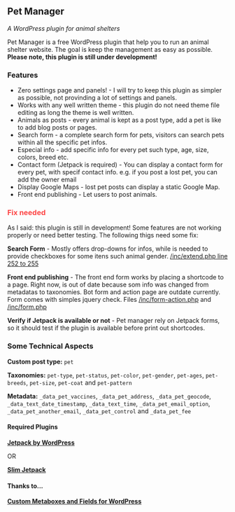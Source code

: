 <h2>Pet Manager</h2>
<p><em>A WordPress plugin for animal shelters</em></p>

<p>Pet Manager is a free WordPress plugin that help you to run an animal shelter website. The goal is keep the management as easy as possible. 
<strong>Please note, this plugin is still under development!</strong></p>

<h3>Features</h3>
<ul>
<li>Zero settings page and panels! - I will try to keep this plugin as simpler as possible, not provinding a lot of settings and panels.</li>
<li>Works with any well written theme - this plugin do not need theme file editing as long the theme is well written.</li>
<li>Animals as posts - every animal is kept as a post type, add a pet is like to add blog posts or pages.</li>
<li>Search form - a complete search form for pets, visitors can search pets within all the specific pet infos.</li>
<li>Especial info - add specific info for every pet such type, age, size, colors, breed etc.</li>
<li>Contact form (Jetpack is required) - You can display a contact form for every pet, with specif contact info. e.g. if you post a lost pet, you can add the owner email</li>
<li>Display Google Maps - lost pet posts can display a static Google Map.</li>
<li>Front end publishing - Let users to post animals.</li>
</ul>

<h3 style= "color:#FD4747">Fix needed</h3>
<p>As I said: this plugin is still in development! Some features are not working properly or need better testing.
The following thigs need some fix:</p>

<p><strong>Search Form</strong> - Mostly offers drop-downs for infos, while is needed to provide checkboxes for some itens such animal gender.
<a target="_blank" href="https://github.com/Dianakc/pet-manager/blob/master/inc/extend.php">/inc/extend.php line 252 to 255</a>
</p>

<p>
<strong>Front end publishing</strong> - The front end form works by placing a shortcode to a page. Right now, is out of date because som
 info was changed from metadatas to taxonomies. Bot form and action page are outdate currently. Form comes with simples jquery check.
Files <a target="_blank" href="https://github.com/Dianakc/pet-manager/blob/master/inc/form-action.php">/inc/form-action.php</a>
 and <a target="_blank" href="https://github.com/Dianakc/pet-manager/blob/master/inc/form.php">/inc/form.php</a>
</p>

<p><b>Verify if Jetpack is available or not</b> - Pet manager rely on Jetpack forms, so it should test if the plugin is available before print out shortcodes.</p>

<h3>Some Technical Aspects</h3>

<p><b>Custom post type:</b> <code>pet</code></p>
<p><b>Taxonomies:</b> <code>pet-type</code>, <code>pet-status</code>, <code>pet-color</code>, <code>pet-gender</code>,
 <code>pet-ages</code>, <code>pet-breeds</code>, <code>pet-size</code>, <code>pet-coat</code> and <code>pet-pattern</code></p>
<p><b>Metadata:</b> <code>_data_pet_vaccines</code>, <code>_data_pet_address</code>, <code>_data_pet_geocode</code>, 
<code>_data_text_date_timestamp</code>, <code>_data_text_time</code>, <code>_data_pet_email_option</code>, <code>_data_pet_another_email</code>,
<code>_data_pet_control</code> and <code>_data_pet_fee</code></p>

<h4>Required Plugins</h4>
<p><b><a target="_blank" href="http://jetpack.me">Jetpack by WordPress</a></b></p>
<p>OR</p>
<p><b><a target="_blank" href="http://wordpress.org/extend/plugins/slimjetpack/">Slim Jetpack</a></b></p>

<h4>Thanks to...</h4>
<p><b><a target="_blank" href="https://github.com/jaredatch/Custom-Metaboxes-and-Fields-for-WordPress">Custom Metaboxes and Fields for WordPress</a></b></p>
